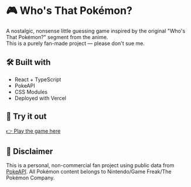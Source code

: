 # 🎮 Who's That Pokémon?

A nostalgic, nonsense little guessing game inspired by the original "Who's That Pokémon?" segment from the anime.  
This is a purely fan-made project — please don't sue me.

## 🛠️ Built with
- React + TypeScript
- PokeAPI
- CSS Modules
- Deployed with Vercel

## 🚀 Try it out
[👉 Play the game here](https://whos-that-pokemon-nu.vercel.app)

## 📎 Disclaimer
This is a personal, non-commercial fan project using public data from [PokeAPI](https://pokeapi.co). All Pokémon content belongs to Nintendo/Game Freak/The Pokémon Company.